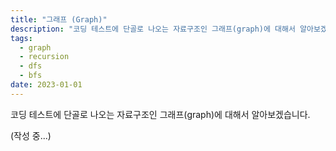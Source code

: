 ```yaml
---
title: "그래프 (Graph)"
description: "코딩 테스트에 단골로 나오는 자료구조인 그래프(graph)에 대해서 알아보겠습니다."
tags:
  - graph
  - recursion
  - dfs
  - bfs
date: 2023-01-01
---
```


코딩 테스트에 단골로 나오는 자료구조인 그래프(graph)에 대해서 알아보겠습니다.

(작성 중...)
